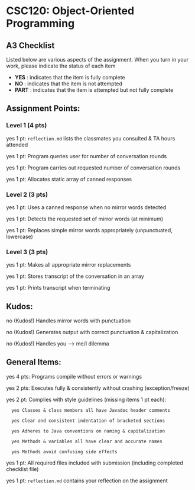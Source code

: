 # CSC120: Object-Oriented Programming
## A3 Checklist

Listed below are various aspects of the assignment.  When you turn in your work, please indicate the status of each item

- **YES** : indicates that the item is fully complete
- **NO** : indicates that the item is not attempted
- **PART** : indicates that the item is attempted but not fully complete


## Assignment Points:

### Level 1 (4 pts)

yes 1 pt: `reflection.md` lists the classmates you consulted & TA hours attended

yes 1 pt: Program queries user for number of conversation rounds

yes 1 pt: Program carries out requested number of conversation rounds

yes 1 pt: Allocates static array of canned responses

### Level 2 (3 pts)

yes 1 pt: Uses a canned response when no mirror words detected

yes 1 pt: Detects the requested set of mirror words (at minimum)

yes 1 pt: Replaces simple mirror words appropriately (unpunctuated, lowercase)

### Level 3 (3 pts)

yes 1 pt: Makes all appropriate mirror replacements

yes 1 pt: Stores transcript of the conversation in an array

yes 1 pt: Prints transcript when terminating

## Kudos:

no (Kudos!) Handles mirror words with punctuation

no (Kudos!) Generates output with correct punctuation & capitalization

no (Kudos!) Handles you --> me/I dilemma



## General Items:

yes 4 pts: Programs compile without errors or warnings

yes 2 pts: Executes fully & consistently without crashing (exception/freeze)

yes 2 pt: Complies with style guidelines (missing items 1 pt each):

      yes Classes & class members all have Javadoc header comments

      yes Clear and consistent indentation of bracketed sections

      yes Adheres to Java conventions on naming & capitalization

      yes Methods & variables all have clear and accurate names

      yes Methods avoid confusing side effects

yes 1 pt: All required files included with submission (including completed checklist file)

yes 1 pt: `reflection.md` contains your reflection on the assignment
